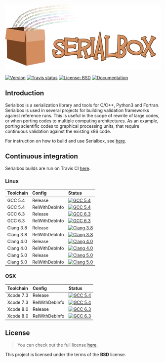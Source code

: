 <a href="https://eth-cscs.github.io/serialbox2"><img src="docs/logo/logo.png" width="559" height="212" border="0" alt="Serialbox2 documentation" /></a>

<a target="_blank" href="http://semver.org">![Version][Version.Badge]</a> <a target="_blank" href="https://travis-ci.org/eth-cscs/serialbox2">![Travis status][TravisCI.Badge]</a> <a target="_blank" href="https://opensource.org/licenses/MIT">![License: BSD][BSD.License]</a> <a target="_blank" href="https://eth-cscs.github.io/serialbox2">![Documentation][Documentation.Badge]</a>

## Introduction

Serialbox is a serialization library and tools for C/C++, Python3 and Fortran. Serialbox is used in several projects for building validation frameworks against reference runs. This is useful in the scope of rewrite of large codes, or when porting codes to multiple computing architectures. As an example, porting scientific codes to graphical processing units, that require continuous validation against the existing x86 code.

For instruction on how to build and use Serialbox, see [here](https://eth-cscs.github.io/serialbox2).

## Continuous integration  <a id="continuous-integration"></a>

Serialbox builds are run on Travis CI [here](https://travis-ci.org/eth-cscs/serialbox2).

### Linux

|  Toolchain   | Config         |                                                     Status                                                         |
|:-------------|:---------------|:-------------------------------------------------------------------------------------------------------------------|
| GCC 5.4      | Release        |  <a target="_blank" href="https://travis-ci.org/eth-cscs/eth-cscs">![GCC 5.4][GCC_54_Release.Badge]</a>            |
| GCC 5.4      | RelWithDebInfo |  <a target="_blank" href="https://travis-ci.org/eth-cscs/eth-cscs">![GCC 5.4][GCC_54_RelWithDebInfo.Badge]</a>     |
| GCC 6.3      | Release        |  <a target="_blank" href="https://travis-ci.org/eth-cscs/eth-cscs">![GCC 6.3][GCC_63_Release.Badge]</a>            |
| GCC 6.3      | RelWithDebInfo |  <a target="_blank" href="https://travis-ci.org/eth-cscs/eth-cscs">![GCC 6.3][GCC_63_RelWithDebInfo.Badge]</a>     |
| Clang 3.8    | Release        |  <a target="_blank" href="https://travis-ci.org/eth-cscs/eth-cscs">![Clang 3.8][Clang_38_Release.Badge]</a>        |
| Clang 3.8    | RelWithDebInfo |  <a target="_blank" href="https://travis-ci.org/eth-cscs/eth-cscs">![Clang 3.8][Clang_38_RelWithDebInfo.Badge]</a> |
| Clang 4.0    | Release        |  <a target="_blank" href="https://travis-ci.org/eth-cscs/eth-cscs">![Clang 4.0][Clang_40_Release.Badge]</a>        |
| Clang 4.0    | RelWithDebInfo |  <a target="_blank" href="https://travis-ci.org/eth-cscs/eth-cscs">![Clang 4.0][Clang_40_RelWithDebInfo.Badge]</a> |
| Clang 5.0    | Release        |  <a target="_blank" href="https://travis-ci.org/eth-cscs/eth-cscs">![Clang 5.0][Clang_50_Release.Badge]</a>        |
| Clang 5.0    | RelWithDebInfo |  <a target="_blank" href="https://travis-ci.org/eth-cscs/eth-cscs">![Clang 5.0][Clang_50_RelWithDebInfo.Badge]</a> |


### OSX

|  Toolchain   | Config         |                                                     Status                                                           |
|:-------------|:---------------|:---------------------------------------------------------------------------------------------------------------------|
| Xcode 7.3    | Release        |  <a target="_blank" href="https://travis-ci.org/eth-cscs/eth-cscs">![GCC 5.4][Xcode_73_Release.Badge]</a>            |
| Xcode 7.3    | RelWithDebInfo |  <a target="_blank" href="https://travis-ci.org/eth-cscs/eth-cscs">![GCC 5.4][Xcode_73_RelWithDebInfo.Badge]</a>     |
| Xcode 8.0    | Release        |  <a target="_blank" href="https://travis-ci.org/eth-cscs/eth-cscs">![GCC 6.3][Xcode_80_Release.Badge]</a>            |
| Xcode 8.0    | RelWithDebInfo |  <a target="_blank" href="https://travis-ci.org/eth-cscs/eth-cscs">![GCC 6.3][Xcode_80_RelWithDebInfo.Badge]</a>     |

## License

> You can check out the full license [here](LICENSE.txt).

This project is licensed under the terms of the **BSD** license.

<!-- Links -->
[TravisCI]: https://travis-ci.org/eth-cscs/serialbox2
[TravisCI.Badge]: https://travis-ci.org/eth-cscs/serialbox2.svg?branch=master
[Documentation.Badge]: https://img.shields.io/badge/documentation-link-blue.svg
[BSD.License]: https://img.shields.io/badge/License-BSD-blue.svg
[Version.Badge]: https://badge.fury.io/gh/eth-cscs%2Fserialbox2.svg
[GCC_54_Release.Badge]: https://travis-matrix-badges.herokuapp.com/repos/eth-cscs/serialbox2/branches/master/3
[GCC_54_RelWithDebInfo.Badge]: https://travis-matrix-badges.herokuapp.com/repos/eth-cscs/serialbox2/branches/master/4
[GCC_63_Release.Badge]: https://travis-matrix-badges.herokuapp.com/repos/eth-cscs/serialbox2/branches/master/5
[GCC_63_RelWithDebInfo.Badge]: https://travis-matrix-badges.herokuapp.com/repos/eth-cscs/serialbox2/branches/master/6
[Clang_38_Release.Badge]: https://travis-matrix-badges.herokuapp.com/repos/eth-cscs/serialbox2/branches/master/7
[Clang_38_RelWithDebInfo.Badge]: https://travis-matrix-badges.herokuapp.com/repos/eth-cscs/serialbox2/branches/master/8
[Clang_40_Release.Badge]: https://travis-matrix-badges.herokuapp.com/repos/eth-cscs/serialbox2/branches/master/9
[Clang_40_RelWithDebInfo.Badge]: https://travis-matrix-badges.herokuapp.com/repos/eth-cscs/serialbox2/branches/master/10
[Clang_50_Release.Badge]: https://travis-matrix-badges.herokuapp.com/repos/eth-cscs/serialbox2/branches/master/11
[Clang_50_RelWithDebInfo.Badge]: https://travis-matrix-badges.herokuapp.com/repos/eth-cscs/serialbox2/branches/master/12
[Xcode_73_Release.Badge]: https://travis-matrix-badges.herokuapp.com/repos/eth-cscs/serialbox2/branches/master/13
[Xcode_73_RelWithDebInfo.Badge]: https://travis-matrix-badges.herokuapp.com/repos/eth-cscs/serialbox2/branches/master/14
[Xcode_80_Release.Badge]: https://travis-matrix-badges.herokuapp.com/repos/eth-cscs/serialbox2/branches/master/15
[Xcode_80_RelWithDebInfo.Badge]: https://travis-matrix-badges.herokuapp.com/repos/eth-cscs/serialbox2/branches/master/16